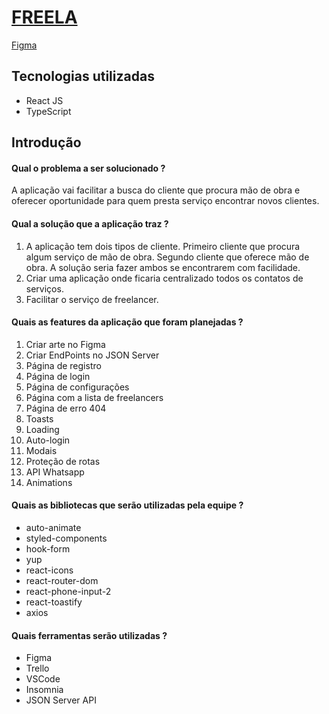 # [FREELA](https://s7-03.vercel.app/)

[Figma](https://www.figma.com/file/HVsRrwjQQKEpRpg2ilk8Bi/Projeto-front-end?node-id=0%3A1)

## Tecnologias utilizadas
- React JS
- TypeScript

## Introdução
#### Qual o problema a ser solucionado ?
A aplicação vai facilitar a busca do cliente que procura mão de obra e oferecer oportunidade para quem presta serviço encontrar novos clientes.

#### Qual a solução que a aplicação traz ?
1. A aplicação tem dois tipos de cliente. Primeiro cliente que procura algum serviço de mão de obra. Segundo cliente que oferece mão de obra. A solução seria fazer ambos se encontrarem com facilidade.
2. Criar uma aplicação onde ficaria centralizado todos os contatos de serviços.
3. Facilitar o serviço de freelancer.

#### Quais as features da aplicação que foram planejadas ?
1. Criar arte no Figma
2. Criar EndPoints no JSON Server
3. Página de registro
4. Página de login
5. Página de configurações
6. Página com a lista de freelancers
7. Página de erro 404
8. Toasts
9. Loading
10. Auto-login
11. Modais
12. Proteção de rotas
13. API Whatsapp
14. Animations

#### Quais as bibliotecas que serão utilizadas pela equipe ?
* auto-animate
* styled-components
* hook-form
* yup
* react-icons
* react-router-dom
* react-phone-input-2
* react-toastify
* axios

#### Quais ferramentas serão utilizadas ?
- Figma
- Trello
- VSCode
- Insomnia
- JSON Server API

